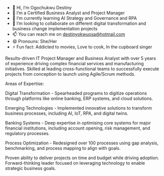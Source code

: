 - 👋 Hi, I’m Ogochukwu Destiny
- 👀 I’m a Certified Business Analyst and Project Manager
- 🌱 I’m currently learning AI Strategy and Governance and RPA
- 💞️ I’m looking to collaborate on different digital transformation and business change implementation projects 
- 📫 You can reach me on destinyokwuosa@hotmail.com
- 😄 Pronouns: She/Her
- ⚡ Fun fact: Addicted to movies, Love to cook, 
      In the cupboard singer
<!--- 
Ztiny11/Ztiny11 is a ✨ special ✨ repository because its `README.md` (this file) appears on your GitHub profile.
You can click the Preview link to take a look at your changes.
---> Results-driven IT Project Manager and Business Analyst with over 5 years of experience driving complex financial services and manufacturing initiatives. Skilled at leading cross-functional teams to successfully execute projects from conception to launch using Agile/Scrum methods.

Areas of Expertise:

Digital Transformation - Spearheaded programs to digitize operations through platforms like online banking, ERP systems, and cloud solutions.

Emerging Technologies - Implemented innovative solutions to transform business processes, including AI, IoT, RPA, and digital twins.

Banking Systems - Deep expertise in optimising core systems for major financial institutions, including account opening, risk management, and regulatory processes.

Process Optimization - Redesigned over 100 processes using gap analysis, benchmarking, and process mapping to align with goals.

Proven ability to deliver projects on time and budget while driving adoption. Forward-thinking leader focused on leveraging technology to enable strategic business goals.
